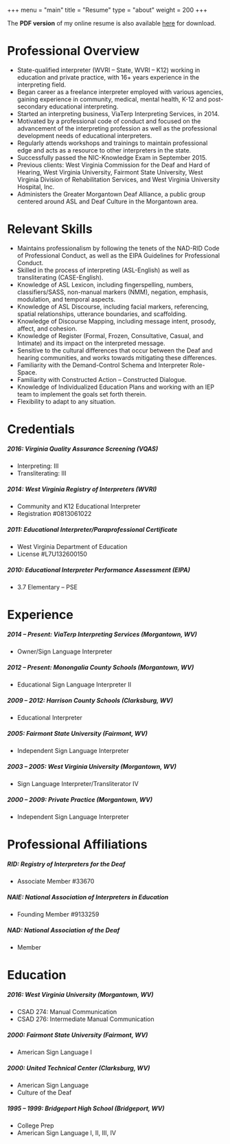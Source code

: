 +++
menu = "main"
title = "Resume"
type = "about"
weight = 200
+++

The **PDF version** of my online resume is also available [here](/downloads/joshua-reaser-resume.pdf) for download.

# Professional Overview

+ State-qualified interpreter (WVRI – State, WVRI – K12) working in education and private practice, with 16+ years experience in the interpreting field.
+ Began career as a freelance interpreter employed with various agencies, gaining experience in community, medical, mental health, K-12 and post-secondary educational interpreting.
+ Started an interpreting business, ViaTerp Interpreting Services, in 2014.
+ Motivated by a professional code of conduct and focused on the advancement of the interpreting profession as well as the professional development needs of educational interpreters.
+ Regularly attends workshops and trainings to maintain professional edge and acts as a resource to other interpreters in the state.
+ Successfully passed the NIC-Knowledge Exam in September 2015.
+ Previous clients: West Virginia Commission for the Deaf and Hard of Hearing, West Virginia University, Fairmont State University, West Virginia Division of Rehabilitation Services, and West Virginia University Hospital, Inc.
+ Administers the Greater Morgantown Deaf Alliance, a public group centered around ASL and Deaf Culture in the Morgantown area.

# Relevant Skills

+ Maintains professionalism by following the tenets of the NAD-RID Code of Professional Conduct, as well as the EIPA Guidelines for Professional Conduct.
+ Skilled in the process of interpreting (ASL-English) as well as transliterating (CASE-English).
+ Knowledge of ASL Lexicon, including fingerspelling, numbers, classifiers/SASS, non-manual markers (NMM), negation, emphasis, modulation, and temporal aspects.
+ Knowledge of ASL Discourse, including facial markers, referencing, spatial relationships, utterance boundaries, and scaffolding.
+ Knowledge of Discourse Mapping, including message intent, prosody, affect, and cohesion.
+ Knowledge of Register (Formal, Frozen, Consultative, Casual, and Intimate) and its impact on the interpreted message.
+ Sensitive to the cultural differences that occur between the Deaf and hearing communities, and works towards mitigating these differences.
+ Familiarity with the Demand-Control Schema and Interpreter Role-Space.
+ Familiarity with Constructed Action – Constructed Dialogue.
+ Knowledge of Individualized Education Plans and working with an IEP team to implement the goals set forth therein.
+ Flexibility to adapt to any situation.

# Credentials

##### 2016: Virginia Quality Assurance Screening (VQAS)
- Interpreting: III
- Transliterating: III

##### 2014: West Virginia Registry of Interpreters (WVRI)
- Community and K12 Educational Interpreter
- Registration \#0813061022

##### 2011: Educational Interpreter/Paraprofessional Certificate
- West Virginia Department of Education
- License \#L7U132600150

##### 2010: Educational Interpreter Performance Assessment (EIPA)
- 3.7 Elementary – PSE

# Experience

##### 2014 – Present: ViaTerp Interpreting Services (Morgantown, WV)
- Owner/Sign Language Interpreter

##### 2012 – Present: Monongalia County Schools (Morgantown, WV)
- Educational Sign Language Interpreter II

##### 2009 – 2012: Harrison County Schools (Clarksburg, WV)
- Educational Interpreter

##### 2005: Fairmont State University (Fairmont, WV)
- Independent Sign Language Interpreter

##### 2003 – 2005: West Virginia University (Morgantown, WV)
- Sign Language Interpreter/Transliterator IV

##### 2000 – 2009: Private Practice (Morgantown, WV)
- Independent Sign Language Interpreter

# Professional Affiliations

##### RID: Registry of Interpreters for the Deaf
- Associate Member \#33670

##### NAIE: National Association of Interpreters in Education
- Founding Member \#9133259

##### NAD: National Association of the Deaf
- Member

# Education

##### 2016: West Virginia University (Morgantown, WV)
- CSAD 274: Manual Communication
- CSAD 276: Intermediate Manual Communication

##### 2000: Fairmont State University (Fairmont, WV)
- American Sign Language I

##### 2000: United Technical Center (Clarksburg, WV)
- American Sign Language
- Culture of the Deaf

##### 1995 – 1999: Bridgeport High School (Bridgeport, WV)
- College Prep
- American Sign Language I, II, III, IV
